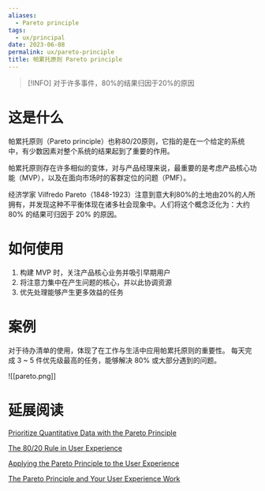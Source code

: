 ```yaml
---
aliases:
  - Pareto principle
tags:
  - ux/principal
date: 2023-06-08
permalink: ux/pareto-principle
title: 帕累托原则 Pareto principle
---
```

> [!INFO] 对于许多事件，80%的结果归因于20%的原因

# 这是什么

帕累托原则（Pareto principle）也称80/20原则，它指的是在一个给定的系统中，有少数因素对整个系统的结果起到了重要的作用。  

帕累托原则存在许多相似的变体，对与产品经理来说，最重要的是考虑产品核心功能（MVP），以及在面向市场时的客群定位的问题（PMF）。

经济学家 Vilfredo Pareto（1848-1923）注意到意大利80%的土地由20%的人所拥有，并发现这种不平衡体现在诸多社会现象中。人们将这个概念泛化为：大约 80% 的结果可归因于 20% 的原因。

# 如何使用

1. 构建 MVP 时，关注产品核心业务并吸引早期用户  
2. 将注意力集中在产生问题的核心，并以此协调资源  
3. 优先处理能够产生更多效益的任务

# 案例

对于待办清单的使用，体现了在工作与生活中应用帕累托原则的重要性。
每天完成 3 ~ 5 件优先级最高的任务，能够解决 80% 或大部分遇到的问题。

![[pareto.png]]


# 延展阅读

[Prioritize Quantitative Data with the Pareto Principle](https://www.nngroup.com/articles/pareto-principle/)

[The 80/20 Rule in User Experience](https://medium.com/design-ibm/the-80-20-rule-in-user-experience-1695de32aaae)

[Applying the Pareto Principle to the User Experience](https://measuringu.com/pareto-ux/)

[The Pareto Principle and Your User Experience Work](https://www.interaction-design.org/literature/article/the-pareto-principle-and-your-user-experience-work)